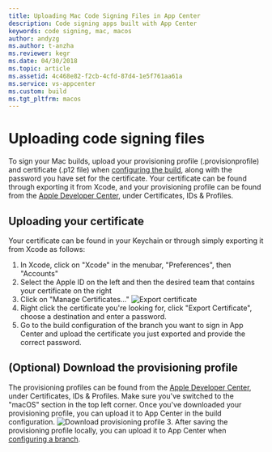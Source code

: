 ```yaml
---
title: Uploading Mac Code Signing Files in App Center
description: Code signing apps built with App Center
keywords: code signing, mac, macos
author: andyzg
ms.author: t-anzha
ms.reviewer: kegr
ms.date: 04/30/2018
ms.topic: article
ms.assetid: 4c468e82-f2cb-4cfd-87d4-1e5f761aa61a
ms.service: vs-appcenter
ms.custom: build
ms.tgt_pltfrm: macos
---
```


# Uploading code signing files

To sign your Mac builds, upload your provisioning profile (.provisionprofile) and certificate (.p12 file) when [configuring the build](~/build/macos/first-build.md), along with the password you have set for the certificate. Your certificate can be found through exporting it from Xcode, and your provisioning profile can be found from the [Apple Developer Center](https://developer.apple.com/account/), under Certificates, IDs & Profiles.

## Uploading your certificate

Your certificate can be found in your Keychain or through simply exporting it from Xcode as follows:

1. In Xcode, click on "Xcode" in the menubar, "Preferences", then "Accounts"
2. Select the Apple ID on the left and then the desired team that contains your certificate on the right
3. Click on "Manage Certificates..."
   ![Export certificate](images/xcode-certificate-export.jpg)
4. Right click the certificate you're looking for, click "Export Certificate", choose a destination and enter a password.
5. Go to the build configuration of the branch you want to sign in App Center and upload the certificate you just exported and provide the correct password.

## (Optional) Download the provisioning profile

The provisioning profiles can be found from the [Apple Developer Center](https://developer.apple.com/account/), under Certificates, IDs & Profiles. Make sure you've switched to the "macOS" section in the top left corner. Once you've downloaded your provisioning profile, you can upload it to App Center in the build configuration.
![Download provisioning profile](images/provisioning-profile-blurred.png)
3. After saving the provisioning profile locally, you can upload it to App Center when [configuring a branch](~/build/macos/first-build.md).

[xcode-certificate-export]: images/xcode-certificate-export.jpg
[download-provisioning-profile]: images/provisioning-profile-blurred.png
